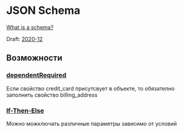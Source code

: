 # JSON Schema
[What is a schema?](https://json-schema.org/understanding-json-schema/about.html)

Draft: [2020-12](draft/2020-12.json)

## Возможности

### [dependentRequired](example/dependent-req.json)

Если свойство credit_card присутсвует в объекте, то обязателно заполнить свойство billing_address

### [If-Then-Else](example/if-then-else.json)

Можно можключать различные параметры зависимо от условий

